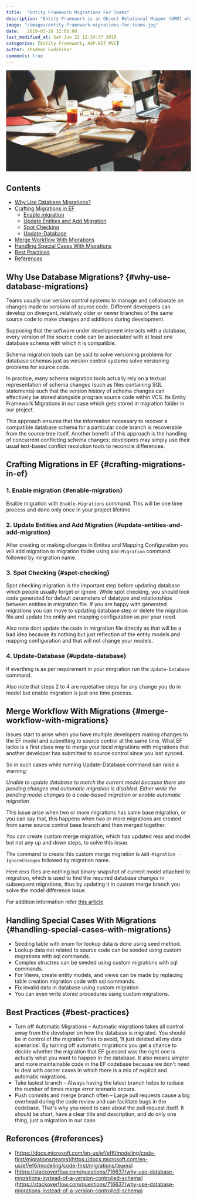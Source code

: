```yaml
---
title:  "Entity Framework Migrations For Teams"
description: "Entity Framework is an Object Relational Mapper (ORM) which is a type of tool that simplifies mapping between objects in your software to the tables and columns of a relational database. In this article you will learn how to use EF Migrations with Git and TFS source control in teams."
image: "/images/entity-framework-migrations-for-teams.jpg"
date:   2019-03-28 12:00:00
last_modified_at: Sat Jun 22 12:34:37 2019
categories: [Entity Framework, ASP.NET MVC]
author: shadman_kudchikar
comments: true
---
```


![Entity Framework Migrations For Teams][post-image]

## Contents

* [Why Use Database Migrations?](#why-use-database-migrations)
* [Crafting Migrations in EF](#crafting-migrations-in-ef)
	- [Enable migration](#enable-migration)
	- [Update Entities and Add Migration](#update-entities-and-add-migration)
	- [Spot Checking](#spot-checking)
	- [Update-Database](#update-database)
* [Merge Workflow With Migrations](#merge-workflow-with-migrations)
* [Handling Special Cases With Migrations](#handling-special-cases-with-migrations)
* [Best Practices](#best-practices)
* [References](#references)

## Why Use Database Migrations? {#why-use-database-migrations}

Teams usually use version control systems to manage and collaborate on changes made to versions of source code. Different developers can develop on divergent, relatively older or newer branches of the same source code to make changes and additions during development.

<!--more-->

Supposing that the software under development interacts with a database, every version of the source code can be associated with at least one database schema with which it is compatible.

Schema migration tools can be said to solve versioning problems for database schemas just as version control systems solve versioning problems for source code. 

In practice, many schema migration tools actually rely on a textual representation of schema changes (such as files containing SQL statements) such that the version history of schema changes can effectively be stored alongside program source code within VCS. Its Entity Framework Migrations in our case which gets stored in migration folder in our project.

This approach ensures that the information necessary to recover a compatible database schema for a particular code branch is recoverable from the source tree itself. Another benefit of this approach is the handling of concurrent conflicting schema changes; developers may simply use their usual text-based conflict resolution tools to reconcile differences.

## Crafting Migrations in EF {#crafting-migrations-in-ef}

### 1. Enable migration {#enable-migration}

Enable migration with ```Enable-Migrations``` command. This will be one time process and done only once in your project lifetime.

### 2. Update Entities and Add Migration {#update-entities-and-add-migration}

After creating or making changes in Entites and Mapping Configuration you will add migration to migration folder using ```Add-Migration``` command followed by mirgration name.

### 3. Spot Checking {#spot-checking}

Spot checking migration is the important step before updating database which people usually forget or ignore. While spot checking, you should look code generated for default parameters of datatype and relationships between entities in mirgration file. If you are happy with generated migrations you can move to updating database step or delete the migration file and update the enitiy and mapping configuration as per your need.

Also note dont update the code in mirgration file directly as that will be a bad idea because its nothing but just reflection of the entity models and mapping configuration and that will not change your models.

### 4. Update-Database {#update-database}

If everthing is as per requirement in your mirgration run the ```Update-Database``` command.

Also note that steps 2 to 4 are repetative steps for any change you do in model but enable migration is just one time process.

## Merge Workflow With Migrations {#merge-workflow-with-migrations}

Issues start to arise when you have multiple developers making changes to the EF model and submitting to source control at the same time. What EF lacks is a first class way to merge your local migrations with migrations that another developer has submitted to source control since you last synced.

So in such cases while running Update-Database command can raise a warning:

*Unable to update database to match the current model because there are pending changes and automatic migration is disabled. Either write the pending model changes to a code-based migration or enable automatic migration*

This issue arise when two or more migrations has same base migration, or you can say that, this happens when two or more migrations are created from same source control base branch and then merged together.

You can create custom merge migration, which has updated resx and model but not any up and down steps, to solve this issue. 

The command to create this custom merge migration is ```Add-Migration -IgnoreChanges``` followed by migration name.

Here rexs files are nothing but binary snapshot of current model attached to migration, which is used to find the required database changes in subsequent migrations, thus by updating it in custom merge branch you solve the model difference issue.

For addition information refer [this article](https://docs.microsoft.com/en-us/ef/ef6/modeling/code-first/migrations/teams)

## Handling Special Cases With Migrations {#handling-special-cases-with-migrations}

- Seeding table with enum for lookup data is done using seed method.
- Lookup data not related to source code can be seeded using custom migrations with sql commands.
- Complex structres can be seeded using custom migrations with sql commands.
- For Views, create entity models, and views can be made by replacing table creation migration code with sql commands.
- Fix invalid data in database using custom migration.
- You can even write stored procedures using custom migrations.

## Best Practices {#best-practices}
- Turn off Automatic Migrations – Automatic migrations takes all control away from the developer on how the database is migrated. You should be in control of the migration files to avoid, ‘It just deleted all my data scenarios’. By turning off automatic migrations you get a chance to decide whether the migration that EF guessed was the right one is actually what you want to happen in the database. It also means simpler and more maintainable code in the EF codebase because we don't need to deal with corner cases in which there is a mix of explicit and automatic migrations.
- Take lastest branch – Always having the latest branch helps to reduce the number of times merge error scenario occurs.
- Push commits and merge branch often – Large pull requests cause a big overhead during the code review and can facilitate bugs in the codebase. That's why you need to care about the pull request itself. It should be short, have a clear title and description, and do only one thing, just a migration in our case.

## References {#references}
- [https://docs.microsoft.com/en-us/ef/ef6/modeling/code-first/migrations/teams](https://docs.microsoft.com/en-us/ef/ef6/modeling/code-first/migrations/teams)
- [https://stackoverflow.com/questions/716637/why-use-database-migrations-instead-of-a-version-controlled-schema](https://stackoverflow.com/questions/716637/why-use-database-migrations-instead-of-a-version-controlled-schema)

[post-image]: /images/entity-framework-migrations-for-teams.jpg "Entity Framework Migrations For Teams"
